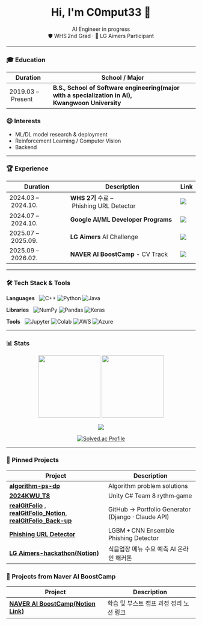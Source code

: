 <h1 align="center">Hi, I'm C0mput33  👋 <span style="color:#ff9100"></span></h1>
<p align="center">
  AI Engineer in progress <br>
  🛡 WHS 2nd Grad · 🥇 LG Aimers Participant
</p>


---

### 🎓 Education
| Duration | School / Major |
|------|-------------|
| 2019.03 – Present | **B.S., School of Software engineering(major with a specialization in AI), Kwangwoon University** |


### 😄 Interests
- ML/DL model research & deployment
- Reinforcement Learning / Computer Vision
- Backend


---

### 🏆 Experience

| Duration | Description | Link |
| ---- | ---- | ---- |
| 2024.03 – 2024.10. | **WHS 2기** 수료 – Phishing URL Detector | <a href="https://whitehatschool.kr/home/kor/M459864420/contents.do?"><img src="https://img.shields.io/badge/Introduction-Link-blueviolet?style=flat-square"/></a> |
| 2024.07 – 2024.10. | **Google AI/ML Developer Programs** | <a href="https://rsvp.withgoogle.com/events/google-machine-learning-bootcamp-kr-2024/home"><img src="https://img.shields.io/badge/Introduction-Link-blueviolet?style=flat-square"/></a> |
| 2025.07 – 2025.09. | **LG Aimers** AI Challenge | <a href="https://lgaimers.ai/"><img src="https://img.shields.io/badge/Introduction-Link-critical?style=flat-square"/></a> |
| 2025.09 – 2026.02. | **NAVER AI BoostCamp** - CV Track | <a href="https://boostcamp.connect.or.kr/program_ai.html"><img src="https://img.shields.io/badge/Introduction-Link-critical?style=flat-square"/></a> |
---

### 🛠 Tech Stack & Tools

**Languages**   ![C++](https://img.shields.io/badge/C%2B%2B-00599C?logo=c%2B%2B&logoColor=white) ![Python](https://img.shields.io/badge/Python-3776AB?logo=python&logoColor=white) ![Java](https://img.shields.io/badge/Java-007396?logo=java&logoColor=white)

**Libraries**   ![NumPy](https://img.shields.io/badge/NumPy-013243?logo=numpy&logoColor=white) ![Pandas](https://img.shields.io/badge/Pandas-150458?logo=pandas&logoColor=white) ![Keras](https://img.shields.io/badge/Keras-D00000?logo=keras&logoColor=white)

**Tools**   ![Jupyter](https://img.shields.io/badge/Jupyter-F37626?logo=jupyter&logoColor=white) ![Colab](https://img.shields.io/badge/Colab-F9AB00?logo=googlecolab&logoColor=white) ![AWS](https://img.shields.io/badge/AWS-232F3E?logo=amazonaws&logoColor=white) ![Azure](https://img.shields.io/badge/Azure-0078D4?logo=microsoftazure&logoColor=white)

---

### 📊 Stats
<p align="center">
  <img src="https://github-readme-stats.vercel.app/api?username=C0mput33&show_icons=true&theme=tokyonight&count_private=true" height="165"/>
  <img src="https://github-readme-stats.vercel.app/api/top-langs/?username=C0mput33&layout=compact&theme=tokyonight" height="165"/>
</p>
<p align="center">
  <img src="https://komarev.com/ghpvc/?username=C0mput33&style=flat-square"/>
</p>


<p align="center">
  <a href="https://solved.ac/tmdnlffh">
    <img src="http://mazassumnida.wtf/api/v2/generate_badge?boj=tmdnlffh" alt="Solved.ac Profile"/>
  </a>
</p>


---


### 🚀 Pinned Projects
| Project | Description |
| --- | --- |
| **[algorithm-ps-dp](https://github.com/C0mput33/algorithm-ps-dp)** | Algorithm problem solutions |
| **[2024KWU_T8](https://github.com/winstone300/2024KWU_T8)** | Unity C# Team 8 rythm‑game |
| **[realGitFolio](https://github.com/KWCapstoneGitFolio/realGitFolio)** ,  **[realGitFolio_Notion](https://www.notion.so/GitFolio-1baee81117f1809fb086d04a5f916e81?source=copy_link)**,  **[realGitFolio_Back-up](https://github.com/C0mput33/realGitFolio)**  | GitHub → Portfolio Generator (Django · Claude API) |
| **[Phishing URL Detector](https://github.com/C0mput33/whs-phishing-detector)** | LGBM + CNN Ensemble Phishing Detector |
| **[LG Aimers-hackathon(Notion)](https://www.notion.so/LG-Aimers-25-07-249343c769b28046b855edc1d849d9cd?source=copy_link)** | 식음업장 메뉴 수요 예측 AI 온라인 해커톤 |

### 🚀 Projects from Naver AI BoostCamp
| Project | Description |
| --- | --- |
| **[NAVER AI BoostCamp(Notion Link)](https://www.notion.so/AI-Tech-8-249f11752bf180c6b326f1ff1d12c687?source=copy_link)** | 학습 및 부스트 캠프 과정 정리 노션 링크 |


